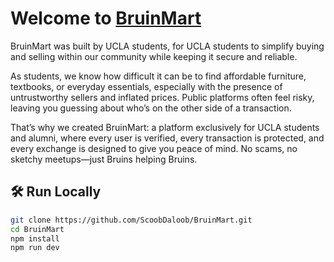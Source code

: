 # Welcome to [BruinMart](https://bruinmart.vercel.app)

BruinMart was built by UCLA students, for UCLA students to simplify buying and selling within our community while keeping it secure and reliable.

As students, we know how difficult it can be to find affordable furniture, textbooks, or everyday essentials, especially with the presence of untrustworthy sellers and inflated prices. Public platforms often feel risky, leaving you guessing about who’s on the other side of a transaction.

That’s why we created BruinMart: a platform exclusively for UCLA students and alumni, where every user is verified, every transaction is protected, and every exchange is designed to give you peace of mind. No scams, no sketchy meetups—just Bruins helping Bruins.

## 🛠️ Run Locally

```bash
git clone https://github.com/ScoobDaloob/BruinMart.git
cd BruinMart
npm install
npm run dev
